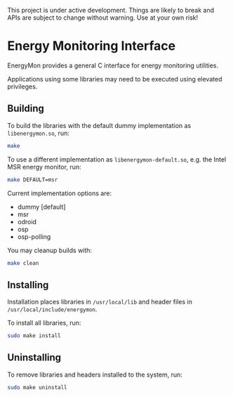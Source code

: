 This project is under active development.
Things are likely to break and APIs are subject to change without warning.
Use at your own risk!

# Energy Monitoring Interface

EnergyMon provides a general C interface for energy monitoring utilities.

Applications using some libraries may need to be executed using elevated
privileges.

## Building

To build the libraries with the default dummy implementation as
`libenergymon.so`, run:

``` sh
make
```

To use a different implementation as `libenergymon-default.so`, e.g. the Intel
MSR energy monitor, run:

``` sh
make DEFAULT=msr
```

Current implementation options are:

* dummy [default]
* msr
* odroid
* osp
* osp-polling

You may cleanup builds with:

``` sh
make clean
```

## Installing

Installation places libraries in `/usr/local/lib` and header files in
`/usr/local/include/energymon`.

To install all libraries, run:

``` sh
sudo make install
```

## Uninstalling

To remove libraries and headers installed to the system, run:

``` sh
sudo make uninstall
```

